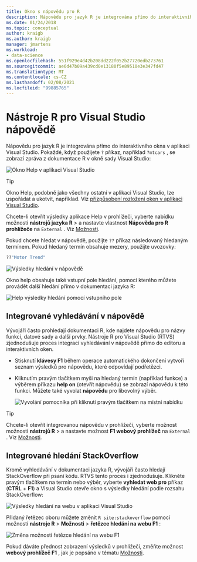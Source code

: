 ```yaml
---
title: Okno s nápovědu pro R
description: Nápovědu pro jazyk R je integrována přímo do interaktivního okna v aplikaci Visual Studio prostřednictvím? systému.
ms.date: 01/24/2018
ms.topic: conceptual
author: kraigb
ms.author: kraigb
manager: jmartens
ms.workload:
- data-science
ms.openlocfilehash: 551f929e4d42b208dd222f052b27720edb273761
ms.sourcegitcommit: ae6d47b09a439cd0e13180f5e89510e3e347fd47
ms.translationtype: MT
ms.contentlocale: cs-CZ
ms.lasthandoff: 02/08/2021
ms.locfileid: "99885765"
---
```

# <a name="help-in-r-tools-for-visual-studio"></a>Nástroje R pro Visual Studio nápovědě

Nápovědu pro jazyk R je integrována přímo do interaktivního okna v aplikaci Visual Studio. Pokaždé, když použijete `?` příkaz, například `?mtcars` , se zobrazí zpráva z dokumentace R v okně sady Visual Studio:

![Okno Help v aplikaci Visual Studio](media/help-window.png)

> [!Tip]
> Okno Help, podobně jako všechny ostatní v aplikaci Visual Studio, lze uspořádat a ukotvit, například. Viz [přizpůsobení rozložení oken v aplikaci Visual Studio](../ide/customizing-window-layouts-in-visual-studio.md).
>
> Chcete-li otevřít výsledky aplikace Help v prohlížeči, vyberte nabídku možnosti **nástrojů jazyka R**  >   a nastavte vlastnost **Nápověda pro R prohlížeče** na `External` . Viz [Možnosti](options-for-r-tools-in-visual-studio.md).

Pokud chcete hledat v nápovědě, použijte `??` příkaz následovaný hledaným termínem. Pokud hledaný termín obsahuje mezery, použijte uvozovky:

```R
??"Motor Trend"
```

![Výsledky hledání v nápovědě](media/help-search1.png)

Okno help obsahuje také vstupní pole hledání, pomocí kterého můžete provádět další hledání přímo v dokumentaci jazyka R:

![Help výsledky hledání pomocí vstupního pole](media/help-search2.png)

## <a name="integrated-help-lookup"></a>Integrované vyhledávání v nápovědě

Vývojáři často prohledají dokumentaci R, kde najdete nápovědu pro názvy funkcí, datové sady a další prvky. Nástroje R pro Visual Studio (RTVS) zjednodušuje proces integrací vyhledávání v nápovědě přímo do editoru a interaktivních oken.

- Stisknutí **klávesy F1** během operace automatického dokončení vytvoří seznam výsledků pro nápovědu, které odpovídají podřetězci.
- Kliknutím pravým tlačítkem myši na hledaný termín (například funkce) a výběrem příkazu **help on** (otevřít nápovědu) se zobrazí nápovědu k této funkci. Můžete také vyvolat **nápovědu** pro libovolný výběr.

    ![Vyvolání pomocníka při kliknutí pravým tlačítkem na místní nabídku](media/help-right-click.png)

> [!Tip]
> Chcete-li otevřít integrovanou nápovědu v prohlížeči, vyberte možnost možnosti **nástrojů R**  >   a nastavte možnost **F1 webový prohlížeč** na `External` . Viz [Možnosti](options-for-r-tools-in-visual-studio.md).

## <a name="integrated-stackoverflow-search"></a>Integrované hledání StackOverflow

Kromě vyhledávání v dokumentaci jazyka R, vývojáři často hledají StackOverflow při psaní kódu. RTVS tento proces i zjednodušuje. Klikněte pravým tlačítkem na termín nebo výběr, vyberte **vyhledat web pro** příkaz (**CTRL** + **F1**) a Visual Studio otevře okno s výsledky hledání podle rozsahu StackOverflow:

![Výsledky hledání na webu v aplikaci Visual Studio](media/help-web-search-results.png)

Přidaný řetězec oboru můžete změnit `R site:stackoverflow` pomocí možností **nástroje R**  >  **Možnosti**  >  **řetězce hledání na webu F1** :

![Změna možnosti řetězce hledání na webu F1](media/options-dialog.png)

Pokud dáváte přednost zobrazení výsledků v prohlížeči, změňte možnost **webový prohlížeč F1** , jak je popsáno v tématu [Možnosti](options-for-r-tools-in-visual-studio.md).